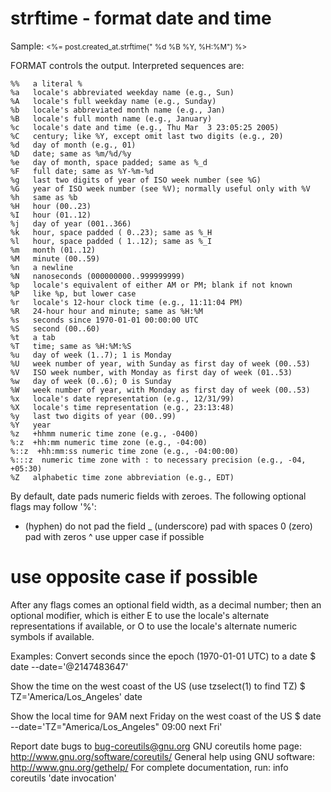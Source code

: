 # strftime - format date and time

Sample:
    <small><%= post.created_at.strftime(" %d %B %Y, %H:%M") %></small>

FORMAT controls the output.  Interpreted sequences are:

    %%   a literal %
    %a   locale's abbreviated weekday name (e.g., Sun)
    %A   locale's full weekday name (e.g., Sunday)
    %b   locale's abbreviated month name (e.g., Jan)
    %B   locale's full month name (e.g., January)
    %c   locale's date and time (e.g., Thu Mar  3 23:05:25 2005)
    %C   century; like %Y, except omit last two digits (e.g., 20)
    %d   day of month (e.g., 01)
    %D   date; same as %m/%d/%y
    %e   day of month, space padded; same as %_d
    %F   full date; same as %Y-%m-%d
    %g   last two digits of year of ISO week number (see %G)
    %G   year of ISO week number (see %V); normally useful only with %V
    %h   same as %b
    %H   hour (00..23)
    %I   hour (01..12)
    %j   day of year (001..366)
    %k   hour, space padded ( 0..23); same as %_H
    %l   hour, space padded ( 1..12); same as %_I
    %m   month (01..12)
    %M   minute (00..59)
    %n   a newline
    %N   nanoseconds (000000000..999999999)
    %p   locale's equivalent of either AM or PM; blank if not known
    %P   like %p, but lower case
    %r   locale's 12-hour clock time (e.g., 11:11:04 PM)
    %R   24-hour hour and minute; same as %H:%M
    %s   seconds since 1970-01-01 00:00:00 UTC
    %S   second (00..60)
    %t   a tab
    %T   time; same as %H:%M:%S
    %u   day of week (1..7); 1 is Monday
    %U   week number of year, with Sunday as first day of week (00..53)
    %V   ISO week number, with Monday as first day of week (01..53)
    %w   day of week (0..6); 0 is Sunday
    %W   week number of year, with Monday as first day of week (00..53)
    %x   locale's date representation (e.g., 12/31/99)
    %X   locale's time representation (e.g., 23:13:48)
    %y   last two digits of year (00..99)
    %Y   year
    %z   +hhmm numeric time zone (e.g., -0400)
    %:z  +hh:mm numeric time zone (e.g., -04:00)
    %::z  +hh:mm:ss numeric time zone (e.g., -04:00:00)
    %:::z  numeric time zone with : to necessary precision (e.g., -04, +05:30)
    %Z   alphabetic time zone abbreviation (e.g., EDT)

By default, date pads numeric fields with zeroes.
The following optional flags may follow '%':

  -  (hyphen) do not pad the field
  _  (underscore) pad with spaces
  0  (zero) pad with zeros
  ^  use upper case if possible
  #  use opposite case if possible

After any flags comes an optional field width, as a decimal number;
then an optional modifier, which is either
E to use the locale's alternate representations if available, or
O to use the locale's alternate numeric symbols if available.

Examples:
Convert seconds since the epoch (1970-01-01 UTC) to a date
  $ date --date='@2147483647'

Show the time on the west coast of the US (use tzselect(1) to find TZ)
  $ TZ='America/Los_Angeles' date

Show the local time for 9AM next Friday on the west coast of the US
  $ date --date='TZ="America/Los_Angeles" 09:00 next Fri'

Report date bugs to bug-coreutils@gnu.org
GNU coreutils home page: <http://www.gnu.org/software/coreutils/>
General help using GNU software: <http://www.gnu.org/gethelp/>
For complete documentation, run: info coreutils 'date invocation'
